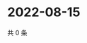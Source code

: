 # 2022-08-15

共 0 条

<!-- BEGIN WEIBO -->
<!-- 最后更新时间 Mon Aug 15 2022 04:16:19 GMT+0800 (China Standard Time) -->

<!-- END WEIBO -->
